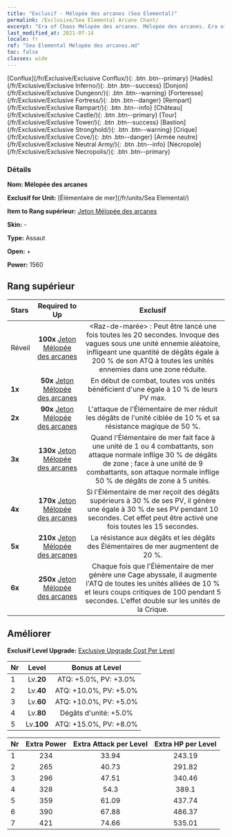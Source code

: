 ```yaml
---
title: "Exclusif - Mélopée des arcanes (Sea Elemental)"
permalink: /Exclusive/Sea Elemental Arcane Chant/
excerpt: "Era of Chaos Mélopée des arcanes. Mélopée des arcanes. Era of Chaos Exclusif Mélopée des arcanes. Élémentaire de mer Exclusif."
last_modified_at: 2021-07-14
locale: fr
ref: "Sea Elemental Mélopée des arcanes.md"
toc: false
classes: wide
---
```

 [Conflux](/fr/Exclusive/Exclusive Conflux/){: .btn .btn--primary} [Hadès](/fr/Exclusive/Exclusive Inferno/){: .btn .btn--success} [Donjon](/fr/Exclusive/Exclusive Dungeon/){: .btn .btn--warning} [Forteresse](/fr/Exclusive/Exclusive Fortress/){: .btn .btn--danger} [Rempart](/fr/Exclusive/Exclusive Rampart/){: .btn .btn--info} [Château](/fr/Exclusive/Exclusive Castle/){: .btn .btn--primary} [Tour](/fr/Exclusive/Exclusive Tower/){: .btn .btn--success} [Bastion](/fr/Exclusive/Exclusive Stronghold/){: .btn .btn--warning} [Crique](/fr/Exclusive/Exclusive Cove/){: .btn .btn--danger} [Armée neutre](/fr/Exclusive/Exclusive Neutral Army/){: .btn .btn--info} [Nécropole](/fr/Exclusive/Exclusive Necropolis/){: .btn .btn--primary} 

### Détails
 **Nom: Mélopée des arcanes** 

 **Exclusif for Unit:** [Élémentaire de mer](/fr/units/Sea Elemental/) 

 **Item to Rang supérieur:** [Jeton Mélopée des arcanes](/ItemsFR/con_915/)

 **Skin:** -

 **Type:** Assaut

 **Open:** +

 **Power:** 1560

## Rang supérieur

  |     Stars    |  Required to Up | Exclusif |
  |:-------------|:---------------:|:---------------:|
  |  Réveil  | **100x** [Jeton Mélopée des arcanes](/ItemsFR/con_915/) | <Raz-de-marée> : Peut être lancé une fois toutes les 20 secondes. Invoque des vagues sous une unité ennemie aléatoire, infligeant une quantité de dégâts égale à 200 % de son ATQ à toutes les unités ennemies dans une zone réduite. |
  | **1x** <i class="fas fa-star"/> | **50x** [Jeton Mélopée des arcanes](/ItemsFR/con_915/) | En début de combat, toutes vos unités bénéficient d'une <bulle> égale à 10 % de leurs PV max. |
  | **2x** <i class="fas fa-star"/> | **90x** [Jeton Mélopée des arcanes](/ItemsFR/con_915/) | L'attaque de l'Élémentaire de mer réduit les dégâts de l'unité ciblée de 10 % et sa résistance magique de 50 %. |
  | **3x** <i class="fas fa-star"/> | **130x** [Jeton Mélopée des arcanes](/ItemsFR/con_915/) | Quand l'Élémentaire de mer fait face à une unité de 1 ou 4 combattants, son attaque normale inflige 30 % de dégâts de zone ; face à une unité de 9 combattants, son attaque normale inflige 50 % de dégâts de zone à 5 unités. |
  | **4x** <i class="fas fa-star"/> | **170x** [Jeton Mélopée des arcanes](/ItemsFR/con_915/) | Si l'Élémentaire de mer reçoit des dégâts supérieurs à 30 % de ses PV, il génère une <bulle> égale à 30 % de ses PV pendant 10 secondes. Cet effet peut être activé une fois toutes les 15 secondes. |
  | **5x** <i class="fas fa-star"/> | **210x** [Jeton Mélopée des arcanes](/ItemsFR/con_915/) | La résistance aux dégâts et les dégâts des Élémentaires de mer augmentent de 20 %. |
  | **6x** <i class="fas fa-star"/> | **250x** [Jeton Mélopée des arcanes](/ItemsFR/con_915/) | Chaque fois que l'Élémentaire de mer génère une Cage abyssale, il augmente l'ATQ de toutes les unités alliées de 10 % et leurs coups critiques de 100 pendant 5 secondes. L'effet double sur les unités de la Crique. |


## Améliorer
 **Exclusif Level Upgrade:** [Exclusive Upgrade Cost Per Level](/Exclusive/ExclusiveUpgradeCostPerLevel/)

  |  Nr  |   Level  | Bonus at Level |
  |:-----|:--------:|:--------------:|
  | 1 | Lv.**20** | ATQ: +5.0%, PV: +3.0% |
  | 2 | Lv.**40** | ATQ: +10.0%, PV: +5.0% |
  | 3 | Lv.**60** | ATQ: +10.0%, PV: +5.0% |
  | 4 | Lv.**80** | Dégâts d'unité: +5.0% |
  | 5 | Lv.**100** | ATQ: +15.0%, PV: +8.0% |


  |  Nr  |  Extra Power | Extra Attack per Level | Extra HP per Level |
  |:-----|:--------:|:--------:|:--------:|
  | 1 | 234 | 33.94 | 243.19 |
  | 2 | 265 | 40.73 | 291.82 |
  | 3 | 296 | 47.51 | 340.46 |
  | 4 | 328 | 54.3 | 389.1 |
  | 5 | 359 | 61.09 | 437.74 |
  | 6 | 390 | 67.88 | 486.37 |
  | 7 | 421 | 74.66 | 535.01 |


